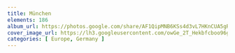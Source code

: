 ```yaml
---
title: München
elements: 186
album_url: https://photos.google.com/share/AF1QipMNB6KSs4d3vL7HKnCUA5gRQpDkTdeM5JkXfE6PRcxrFbKGGMSEyi2UsBiUU0uVqw?key=YTR0WGRBcG1QeWhsOGctWEhYd1NMSWVyYktaaHlR
cover_image_url: https://lh3.googleusercontent.com/owGe_2T_Hekbfcboo96g2JNb31YkN-9SxAcqVCueHNkkjL783IKwD52AXwX6zKKPRkhZiNqgB3rl6xzEqi-M_fv0IoGXxvva2rE2t9PoP3QUHnqgJT8SQzi9navP4tmBt4qwwEGAhHd9X_RgJmdK8MNLMq5g07hKejNBw6CaKxqZqmWveCe2Kqc8Rq4OAjX241FXtKh-mzE2GG-uZ9vv7JBH-LgQvtGj7KgDb7R9eavkWQtG61yYvIurZnlTSmIN0lIk2MNsvm89rlY1cchHiD_ZokaUK2iDfRF3pAd-_f7x_Q1phgwa6dsQ3agmq7QO66jb6X5opvK0r0-C8gVMpdLbynNyVGzenxgKOg1f9zTlwGcqW9jT5eDb-xF0XrQysKZc3TitIsJtasDNg57_BiAsh3EZPpTCJBMLUb03iV7iluisJhvH9ifvCKLSflKqJ08jjr4PMT72tZyEVn5vR2aSUI2oD5Palcr2iWajBnC4vAIzGadpacJf7mVnpwmExIk9bH53Tys5fqSQmBZq--hJNtPHcZY0D0agCvpfffmeTTru_Wd28GJiCXwt7pA7wpapEZH6X0Cs0YTLS9WmFN-4TnyAVtbagQxu6U2ynV10n6iKpGbs6QrsC68zlYOxOsoyioaNHqFLTanZiJUG53uI2IHEA6QstQH0JePE7yYeuPJdWW5Vh3uD10eCRLUh3T8IlNJz26JUCDrTPAYexzmO51qzN63l2wNmuOEVTBYgTNpDRznoGf3HZWaGHZ38nsj7LipflNBcU3mMynrQ3FA0J-2CH996zpLbeIrZ_trRkdzT48WJI01xOFE1rF7fXTEhKxzhVXC44wI6a22K05G1dV75zAyszEdMO_xr7j5Ut36g3EA5yJLQ8qBJiZ5HKCK_UW4FFcPFeZWSPwda8xYSc-sTQGuCF9gs2q1i0RwynPn_Lu9PGLHrPuiATbccxL5FLeKxy8B2G49N_GzWyR82_xJlyFEoagqEUVsetq2Oot39q5TjV3CvM0Q5h5QXpxO1U-SNXFMw9TvdF95FGNUUJNLfGw=s239-p-k-no?authuser=0
categories: [ Europe, Germany ]
---
```

